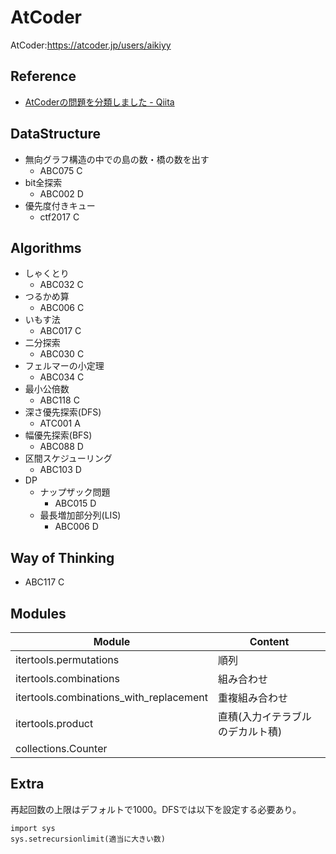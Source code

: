 AtCoder
====
AtCoder:https://atcoder.jp/users/aikiyy 

## Reference
- [AtCoderの問題を分類しました - Qiita](https://qiita.com/KoyanagiHitoshi/items/32dc42d8c5ee75339e54#%E9%99%A4%E6%B3%95)

## DataStructure
- 無向グラフ構造の中での島の数・橋の数を出す
  - ABC075 C
- bit全探索
  - ABC002 D
- 優先度付きキュー
  - ctf2017 C
  
## Algorithms
- しゃくとり
  - ABC032 C
- つるかめ算
  - ABC006 C
- いもす法
  - ABC017 C
- 二分探索
  - ABC030 C
- フェルマーの小定理
  - ABC034 C
- 最小公倍数
  - ABC118 C
- 深さ優先探索(DFS)
  - ATC001 A
- 幅優先探索(BFS)
  - ABC088 D
- 区間スケジューリング
  - ABC103 D
- DP
  - ナップザック問題
    - ABC015 D
  - 最長増加部分列(LIS)
    - ABC006 D
  
## Way of Thinking
- ABC117 C

## Modules
| Module | Content |
|--|--|
| itertools.permutations | 順列 |
| itertools.combinations | 組み合わせ |
| itertools.combinations_with_replacement | 重複組み合わせ |
| itertools.product | 直積(入力イテラブルのデカルト積) |
| collections.Counter | |

## Extra
再起回数の上限はデフォルトで1000。DFSでは以下を設定する必要あり。
```
import sys
sys.setrecursionlimit(適当に大きい数) 
```
